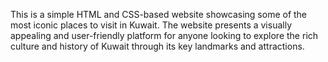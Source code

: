This is a simple HTML and CSS-based website showcasing some of the most iconic places to visit in Kuwait. 
The website presents a visually appealing and user-friendly platform for anyone looking to explore the rich culture and history of Kuwait through its key landmarks and attractions.
